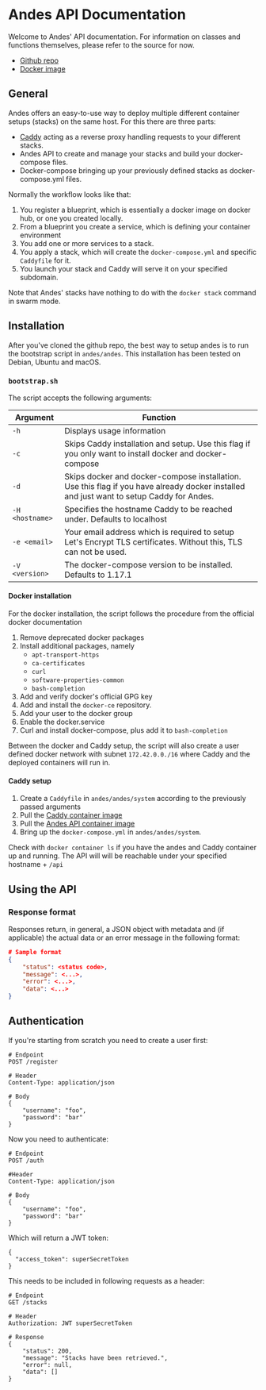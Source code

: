 # Andes API Documentation

Welcome to Andes' API documentation. For information on classes and functions themselves, please refer to the source for now.

* [Github repo](https://github.com/obitech/andes)
* [Docker image](https://hub.docker.com/r/obitech/andes/)

## General

Andes offers an easy-to-use way to deploy multiple different container setups (stacks) on the same host. For this there are three parts:

* [Caddy](https://gocaddy.com) acting as a reverse proxy handling requests to your different stacks.
* Andes API to create and manage your stacks and build your docker-compose files.
* Docker-compose bringing up your previously defined stacks as docker-compose.yml files.

Normally the workflow looks like that:

1. You register a blueprint, which is essentially a docker image on docker hub, or one you created locally.
2. From a blueprint you create a service, which is defining your container environment
3. You add one or more services to a stack.
4. You apply a stack, which will create the `docker-compose.yml` and specific `Caddyfile` for it.
5. You launch your stack and Caddy will serve it on your specified subdomain.

Note that Andes' stacks have nothing to do with the `docker stack` command in swarm mode.

## Installation

After you've cloned the github repo, the best way to setup andes is to run the bootstrap script in `andes/andes`. This installation has been tested on Debian, Ubuntu and macOS.

### `bootstrap.sh`

The script accepts the following arguments:

Argument|Function
---|---
`-h`|Displays usage information
`-c`|Skips Caddy installation and setup. Use this flag if you only want to install docker and docker-compose
`-d`|Skips docker and docker-compose installation. Use this flag if you have already docker installed and just want to setup Caddy for Andes.
`-H <hostname>`|Specifies the hostname Caddy to be reached under. Defaults to localhost
`-e <email>`|Your email address which is required to setup Let's Encrypt TLS certificates. Without this, TLS can not be used.
`-V <version>`|The docker-compose version to be installed. Defaults to 1.17.1

#### Docker installation
For the docker installation, the script follows the procedure from the official docker documentation

1. Remove deprecated docker packages
2. Install additional packages, namely
    * `apt-transport-https`
    * `ca-certificates`
    * `curl`
    * `software-properties-common`
    * `bash-completion`
3. Add and verify docker's official GPG key
4. Add and install the `docker-ce` repository.
5. Add your user to the docker group
6. Enable the docker.service
7. Curl and install docker-compose, plus add it to `bash-completion`

Between the docker and Caddy setup, the script will also create a user defined docker network with subnet `172.42.0.0./16` where Caddy and the deployed containers will run in.

#### Caddy setup

1. Create a `Caddyfile` in `andes/andes/system` according to the previously passed arguments
2. Pull the [Caddy container image](https://hub.docker.com/r/abiosoft/caddy)
3. Pull the [Andes API container image](https://hub.docker.com/r/obitech/andes)
4. Bring up the `docker-compose.yml` in `andes/andes/system`.

Check with `docker container ls` if you have the andes and Caddy container up and running. The API will will be reachable under your specified hostname + `/api`

## Using the API
### Response format

Responses return, in general, a JSON object with metadata and (if applicable) the actual data or an error message in the following format:

```json
# Sample format
{
    "status": <status code>,
    "message": <...>,
    "error": <...>,
    "data": <...>
}
```

## Authentication

If you're starting from scratch you need to create a user first:
```
# Endpoint
POST /register

# Header
Content-Type: application/json

# Body
{
    "username": "foo",
    "password": "bar"
}
```

Now you need to authenticate: 
```
# Endpoint
POST /auth

#Header
Content-Type: application/json

# Body
{
    "username": "foo",
    "password": "bar"
}
```

Which will return a JWT token:
```
{
  "access_token": superSecretToken
}
```

This needs to be included in following requests as a header:
```
# Endpoint
GET /stacks

# Header
Authorization: JWT superSecretToken

# Response
{
    "status": 200,
    "message": "Stacks have been retrieved.",
    "error": null,
    "data": []
}
```
